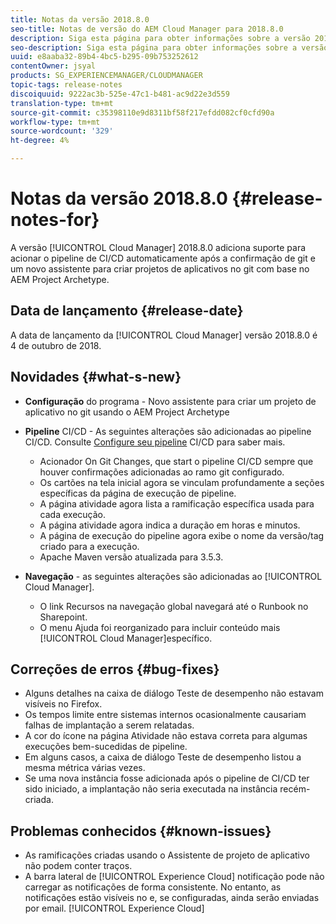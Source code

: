```yaml
---
title: Notas da versão 2018.8.0
seo-title: Notas de versão do AEM Cloud Manager para 2018.8.0
description: Siga esta página para obter informações sobre a versão 2018.8.0 do Cloud Manager.
seo-description: Siga esta página para obter informações sobre a versão 2018.8.0 do AEM Cloud Manager.
uuid: e8aaba32-89b4-4bc5-b295-09b753252612
contentOwner: jsyal
products: SG_EXPERIENCEMANAGER/CLOUDMANAGER
topic-tags: release-notes
discoiquuid: 9222ac3b-525e-47c1-b481-ac9d22e3d559
translation-type: tm+mt
source-git-commit: c35398110e9d8311bf58f217efdd082cf0cfd90a
workflow-type: tm+mt
source-wordcount: '329'
ht-degree: 4%

---
```



# Notas da versão 2018.8.0 {#release-notes-for}

A versão [!UICONTROL Cloud Manager] 2018.8.0 adiciona suporte para acionar o pipeline de CI/CD automaticamente após a confirmação de git e um novo assistente para criar projetos de aplicativos no git com base no AEM Project Archetype.

## Data de lançamento {#release-date}

A data de lançamento da [!UICONTROL Cloud Manager] versão 2018.8.0 é 4 de outubro de 2018.

## Novidades {#what-s-new}

* **Configuração** do programa - Novo assistente para criar um projeto de aplicativo no git usando o AEM Project Archetype

* **Pipeline** CI/CD - As seguintes alterações são adicionadas ao pipeline CI/CD. Consulte [Configure seu pipeline](configuring-pipeline.md) CI/CD para saber mais.

   * Acionador On Git Changes, que start o pipeline CI/CD sempre que houver confirmações adicionadas ao ramo git configurado.
   * Os cartões na tela inicial agora se vinculam profundamente a seções específicas da página de execução de pipeline.
   * A página atividade agora lista a ramificação específica usada para cada execução.
   * A página atividade agora indica a duração em horas e minutos.
   * A página de execução do pipeline agora exibe o nome da versão/tag criado para a execução.
   * Apache Maven versão atualizada para 3.5.3.

* **Navegação** - as seguintes alterações são adicionadas ao [!UICONTROL Cloud Manager].

   * O link Recursos na navegação global navegará até o Runbook no Sharepoint.
   * O menu Ajuda foi reorganizado para incluir conteúdo mais [!UICONTROL Cloud Manager]específico.

## Correções de erros {#bug-fixes}

* Alguns detalhes na caixa de diálogo Teste de desempenho não estavam visíveis no Firefox.
* Os tempos limite entre sistemas internos ocasionalmente causariam falhas de implantação a serem relatadas.
* A cor do ícone na página Atividade não estava correta para algumas execuções bem-sucedidas de pipeline.
* Em alguns casos, a caixa de diálogo Teste de desempenho listou a mesma métrica várias vezes.
* Se uma nova instância fosse adicionada após o pipeline de CI/CD ter sido iniciado, a implantação não seria executada na instância recém-criada.

## Problemas conhecidos {#known-issues}

* As ramificações criadas usando o Assistente de projeto de aplicativo não podem conter traços.
* A barra lateral de [!UICONTROL Experience Cloud] notificação pode não carregar as notificações de forma consistente. No entanto, as notificações estão visíveis no e, se configuradas, ainda serão enviadas por email. [!UICONTROL Experience Cloud]

